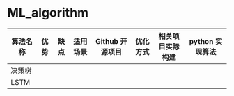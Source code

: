 # ML_algorithm

|算法名称|优势|缺点|适用场景|Github 开源项目|优化方式|相关项目实际构建|python 实现算法|
|---|---|---|---|---|---|---|---|
|决策树|||||||
|LSTM|||||||
